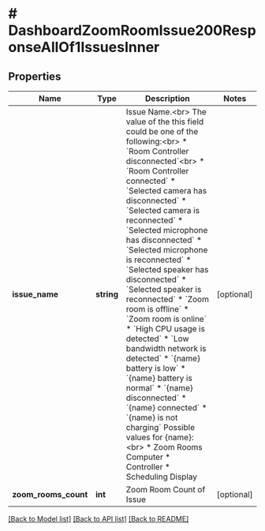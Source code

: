 # # DashboardZoomRoomIssue200ResponseAllOf1IssuesInner

## Properties

Name | Type | Description | Notes
------------ | ------------- | ------------- | -------------
**issue_name** | **string** | Issue Name.&lt;br&gt; The value of the this field could be one of the following:&lt;br&gt; * &#x60;Room Controller disconnected&#x60;&lt;br&gt; * &#x60;Room Controller connected&#x60; * &#x60;Selected camera has disconnected&#x60; * &#x60;Selected camera is reconnected&#x60; * &#x60;Selected microphone has disconnected&#x60; * &#x60;Selected microphone is reconnected&#x60; * &#x60;Selected speaker has disconnected&#x60; * &#x60;Selected speaker is reconnected&#x60; * &#x60;Zoom room is offline&#x60; * &#x60;Zoom room is online&#x60; * &#x60;High CPU usage is detected&#x60; * &#x60;Low bandwidth network is detected&#x60; * &#x60;{name} battery is low&#x60; * &#x60;{name} battery is normal&#x60; * &#x60;{name} disconnected&#x60; * &#x60;{name} connected&#x60; * &#x60;{name} is not charging&#x60;  Possible values for {name}: &lt;br&gt; * Zoom Rooms Computer  * Controller * Scheduling Display | [optional]
**zoom_rooms_count** | **int** | Zoom Room Count of Issue | [optional]

[[Back to Model list]](../../README.md#models) [[Back to API list]](../../README.md#endpoints) [[Back to README]](../../README.md)
